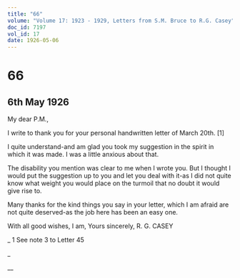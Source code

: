```yaml
---
title: "66"
volume: "Volume 17: 1923 - 1929, Letters from S.M. Bruce to R.G. Casey"
doc_id: 7197
vol_id: 17
date: 1926-05-06
---
```


# 66

## 6th May 1926

My dear P.M.,

I write to thank you for your personal handwritten letter of March 20th. [1]

I quite understand-and am glad you took my suggestion in the spirit in which it was made. I was a little anxious about that.

The disability you mention was clear to me when I wrote you. But I thought I would put the suggestion up to you and let you deal with it-as I did not quite know what weight you would place on the turmoil that no doubt it would give rise to.

Many thanks for the kind things you say in your letter, which I am afraid are not quite deserved-as the job here has been an easy one.

With all good wishes, I am, Yours sincerely, R. G. CASEY 

_ 1 See note 3 to Letter 45

_

__
